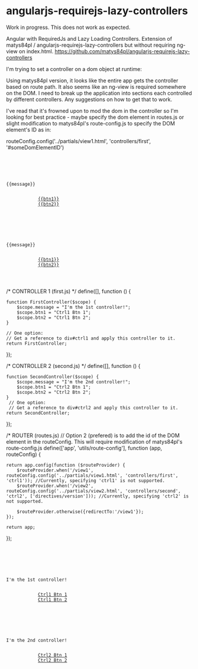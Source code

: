 angularjs-requirejs-lazy-controllers
====================================

Work in progress. This does not work as expected.

Angular with RequiredJs and Lazy Loading Controllers. Extension of matys84pl / angularjs-requirejs-lazy-controllers but without requiring ng-view on index.html.
https://github.com/matys84pl/angularjs-requirejs-lazy-controllers

I'm trying to set a controller on a dom object at runtime:

Using matys84pl version, it looks like the entire app gets the controller based on route path. It also seems like an ng-view is required somewhere on the DOM. I need to break up the application into sections each controlled by different controllers. Any suggestions on how to get that to work.

I've read that it's frowned upon to mod the dom in the controller so I'm looking for best practice - maybe specify the dom element in routes.js or slight modification to matys84pl's route-config.js to specify the DOM element's ID as in:

routeConfig.config('../partials/view1.html', 'controllers/first', '#someDomElementID')

<pre>
    <code>
        <div id="ctrl1">
            <p>{{message}}</p>
            <a href="#/view1" class="btn">{{btn1}}</a>
            <a href="#/view2" class="btn">{{btn2}}</a>
        </div>

        <div id="ctrl2">
            <p>{{message}}</p>
            <a href="#/view1" class="btn">{{btn1}}</a>
            <a href="#/view2" class="btn">{{btn2}}</a>
        </div>
    </code>
</pre>

/* CONTROLLER 1 (first.js) */
define([], function () {

    function FirstController($scope) {
        $scope.message = "I'm the 1st controller!";
        $scope.btn1 = "Ctrl1 Btn 1";
        $scope.btn2 = "Ctrl1 Btn 2";
    }

    // One option:
    // Get a reference to div#ctrl1 and apply this controller to it.
    return FirstController;
});


/* CONTROLLER 2 (second.js) */
define([], function () {

    function SecondController($scope) {
        $scope.message = "I'm the 2nd controller!";
        $scope.btn1 = "Ctrl2 Btn 1";
        $scope.btn2 = "Ctrl2 Btn 2";
    }
     // One option:
     // Get a reference to div#ctrl2 and apply this controller to it.
    return SecondController;
});

/* ROUTER (routes.js)
// Option 2 (prefered) is to add the id of the DOM element in the routeConfig. This will require modification of matys84pl's route-config.js
define(['app', 'utils/route-config'], function (app, routeConfig) {

    return app.config(function ($routeProvider) {
        $routeProvider.when('/view1', routeConfig.config('../partials/view1.html', 'controllers/first', 'ctrl1')); //Currently, specifying 'ctrl1' is not supported.
        $routeProvider.when('/view2', routeConfig.config('../partials/view2.html', 'controllers/second', 'ctrl2', ['directives/version'])); //Currently, specifying 'ctrl2' is not supported.

        $routeProvider.otherwise({redirectTo:'/view1'});
    });

    return app;
});

<pre>
    <code>
        <!-- Expected Output -->
        <div id="ctrl1" ng-controller='FirstController'>
            <p>I'm the 1st controller!</p>
            <a href="#/view1" class="btn">Ctrl1 Btn 1</a>
            <a href="#/view2" class="btn">Ctrl1 Btn 2</a>
        </div>

        <div id="ctrl2" ng-controller='FirstController'>
            <p>I'm the 2nd controller!</p>
            <a href="#/view1" class="btn">Ctrl2 Btn 1</a>
            <a href="#/view2" class="btn">Ctrl2 Btn 2</a>
        </div>
    </code>
</pre>
